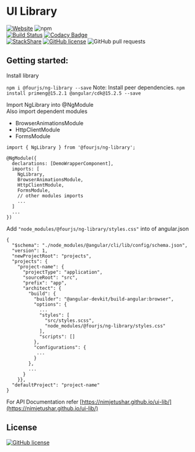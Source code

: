 # UI Library

[![Website](https://img.shields.io/website-up-down-green-red/https/shields.io.svg?label=my-website)](https://nimjetushar.github.io/ui-lib/)
![npm](https://img.shields.io/npm/v/@fourjs/ng-library)
<br/>
[![Build Status](https://semaphoreci.com/api/v1/nimjetushar/ui-lib/branches/master/shields_badge.svg)](https://semaphoreci.com/nimjetushar/ui-lib)
[![Codacy Badge](https://api.codacy.com/project/badge/Grade/2f3503831efb41fe9e5cde24acd60be7)](https://www.codacy.com/app/tushar/ui-lib?utm_source=github.com&utm_medium=referral&utm_content=nimjetushar/ui-lib&utm_campaign=Badge_Grade)
<br/>
[![StackShare](https://img.shields.io/badge/tech-stack-0690fa.svg?style=flat)](https://stackshare.io/nimjetushar/ui-library)
[![GitHub license](https://img.shields.io/github/license/nimjetushar/ui-lib.svg)](https://github.com/nimjetushar/ui-lib/blob/master/LICENSE)
![GitHub pull requests](https://img.shields.io/github/issues-pr/nimjetushar/ui-lib.svg)

## Getting started:

Install library

`npm i @fourjs/ng-library --save`
Note: Install peer dependencies.
`npm install primeng@15.2.1 @angular/cdk@15.2.5 --save`

Import NgLibrary into @NgModule
<br>
Also import dependent modules

- BrowserAnimationsModule
- HttpClientModule
- FormsModule

```
import { NgLibrary } from '@fourjs/ng-library';

@NgModule({
  declarations: [DemoWrapperComponent],
  imports: [
    NgLibrary,
    BrowserAnimationsModule,
    HttpClientModule,
    FormsModule,
    // other modules imports
    ...
  ]
  ...
})

```

Add `"node_modules/@fourjs/ng-library/styles.css"` into of angular.json

```
{
  "$schema": "./node_modules/@angular/cli/lib/config/schema.json",
  "version": 1,
  "newProjectRoot": "projects",
  "projects": {
    "project-name": {
      "projectType": "application",
      "sourceRoot": "src",
      "prefix": "app",
      "architect": {
        "build": {
          "builder": "@angular-devkit/build-angular:browser",
          "options": {
            ...
            "styles": [
              "src/styles.scss",
              "node_modules/@fourjs/ng-library/styles.css"
            ],
            "scripts": []
          },
          "configurations": {
           ...
          }
        },
        ...
      }
    }},
  "defaultProject": "project-name"
}

```

For API Documentation refer [https://nimjetushar.github.io/ui-lib/](https://nimjetushar.github.io/ui-lib/)

## License

[![GitHub license](https://img.shields.io/github/license/nimjetushar/ui-lib.svg)](https://github.com/nimjetushar/ui-lib/blob/master/LICENSE)
